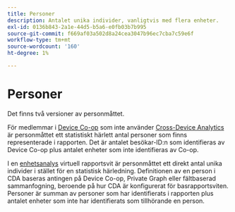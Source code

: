 ```yaml
---
title: Personer
description: Antalet unika individer, vanligtvis med flera enheter.
exl-id: 0136b843-2a1e-44d5-b5a6-e0fb03b7b995
source-git-commit: f669af03a502d8a24cea3047b96ec7cba7c59e6f
workflow-type: tm+mt
source-wordcount: '160'
ht-degree: 1%

---
```


# Personer

Det finns två versioner av personmåttet.

För medlemmar i [Device Co-op](https://experienceleague.adobe.com/docs/device-co-op/using/data/people.html) som inte använder [Cross-Device Analytics](../cda/overview.md) är personmåttet ett statistiskt härlett antal personer som finns representerade i rapporten. Det är antalet besökar-ID:n som identifieras av Device Co-op plus antalet enheter som inte identifieras av Co-op.

I en [enhetsanalys](../cda/overview.md) virtuell rapportsvit är personmåttet ett direkt antal unika individer i stället för en statistisk härledning. Definitionen av en person i CDA baseras antingen på Device Co-op, Private Graph eller fältbaserad sammanfogning, beroende på hur CDA är konfigurerat för basrapportsviten. Personer är summan av personer som har identifierats i rapporten plus antalet enheter som inte har identifierats som tillhörande en person.
